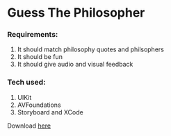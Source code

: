 
# Guess The Philosopher

### Requirements:
1. It should match philosophy quotes and philsophers
2. It should be fun
3. It should give audio and visual feedback

### Tech used:
1. UIKit
2. AVFoundations
3. Storyboard and XCode

Download [here](https://apps.apple.com/us/app/guess-the-philosopher/id1542283897)

